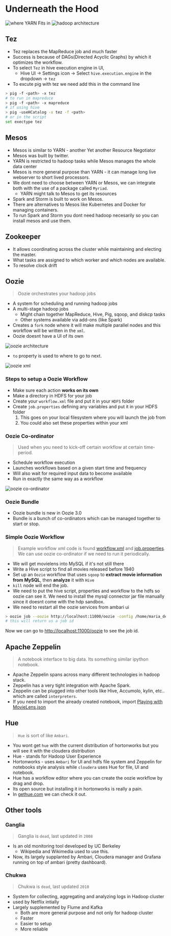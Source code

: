 # Underneath the Hood

![where YARN Fits in](./docs/01.png)
![hadoop architecture](./docs/02.png)

## Tez

- Tez replaces the MapReduce job and much faster
- Success is because of DAGs(Directed Acyclic Graphs) by which it optimizes the workflow.
- To select `Tez` in hive execution engine in UI,
  - Hive UI -> Settings icon -> Select `hive.execution.engine` in the dropdown -> `tez`
- To excute pig with tez we need add this in the command line

```sh
> pig -f <path> -x tez
# to run in mapreduce
> pig -f <path> -x mapreduce
# if using hive 
> pig -useHCatalog -x tez -f <path>
# or in the script
set exectype tez
```

## Mesos

- Mesos is similar to YARN - another Yet another Resource Negotiator
- Mesos was built by twitter.
- YARN is restricted to hadoop tasks while Mesos manages the whole data center
- Mesos is more general purpose than YARN - it can manage long live webserver to short lived processors.
- We dont need to choose between YARN or Mesos, we can integrate both with the use of a package called `Myriad`.
  - YARN might talk to Mesos to get its resources
- Spark and Storm is built to work on Mesos.
- There are alternatives to Mesos like Kubernetes and Docker for managing containers.
- To run Spark and Storm you dont need hadoop necesarily so you can install mesos and use them.

## Zookeeper

- It allows coordinating across the cluster while maintaining and electing the master.
- What tasks are assigned to which worker and which nodes are available.
- To resolve clock drift

## Oozie

> Oozie orchestrates your hadoop jobs

- A system for scheduling and running hadoop jobs
- A multi-stage hadoop jobs
  - Might chain together MapReduce, Hive, Pig, sqoop, and diskcp tasks
  - Other systems available via add-ons (like Spark)
- Creates a `fork` node where it will make multiple parallel nodes and this workflow will be written in the `xml`.
- Oozie doesnt have a UI of its own

![oozie architecture](./docs/03.png)

- `to` property is used to where to go to next.

![oozie xml](./docs/04.png)

### Steps to setup a Oozie Workflow

- Make sure each action **works on its own**
- Make a directory in HDFS for your job
- Create your `workflow.xml` file and put it in your `HDFS` folder
- Create `job.properties` defining any variables and put it in your HDFS folder
  1) This goes on your local filesystem where you will launch the job from
  2) You could also set these properties within your xml

### Oozie Co-ordinator

> Used when you need to kick-off certain workflow at certain time-period.

- Schedule workflow execution
- Launches workflows based on a given start time and frequency
- Will also wait for required input data to become available
- Run in exactly the same way as a workflow

![oozie co-ordinator](./docs/05.png)

### Oozie Bundle

- Oozie bundle is new in Oozie 3.0 
- Bundle is a bunch of co-ordinators which can be managed together to start or stop.

### Simple Oozie Workflow

> Example workflow xml code is found [workflow.xml](./workflow.xml) and [job.properties](./job.properties). We can use oozie co-ordinator if we need to run it periodically.

- We will get movielens into MySQL if it's not still there
- Write a Hive script to find all movies released before 1940
- Set up an `Oozie` workflow that uses `sqoop` to **extract movie information from MySQL**, then **analyze** it with `Hive`
- `kill` node will end the job.
- We need to put the hive script, properties and workflow to the hdfs so oozie can see it. We need to install the mysql connector jar file manually since it doesnt come with the hdp sandbox.
- We need to restart all the oozie services from ambari ui

```sh
> oozie job --oozie http://localhost:11000/oozie -config /home/maria_dev/job.properties -run
# this will return us a job id
```

Now we can go to [http://localhost:11000/oozie](http://localhost:11000/oozie) to see the job id.

## Apache Zeppelin

> A notebook interface to big data. Its something similar ipython notebook. 

- Apache Zeppelin spans across many different technologies in hadoop stack.
- Zeppelin has a very tight integration with Apache Spark.
- Zeppelin can be plugged into other tools like Hive, Accumolo, kylin, etc.. which are called `interpreters`.
- If you need to import the already created notebook, import [Playing with MovieLens.json](./Playing%20with%20MovieLens.json)

## Hue

> `Hue` is sort of like `Ambari`.

- You wont get `hue` with the current distribution of hortonworks but you will see it with the cloudera distribution
- Hue - stands for Hadoop User Experience
- Hortonworks - uses `Ambari` for UI and hdfs file system and Zeppelin for notebooks style analysis while `cloudera` uses Hue for file, UI and notebook.
- Hue has a workflow editor where you can create the oozie workflow by drag and drop.
- Its open source but installing it in hortonworks is really a pain.
- In [gethue.com](https://gethue.com) we can check it out.

## Other tools

### Ganglia

> Ganglia is `dead`, last updated in `2008`

- Is an old monitoring tool developed by UC Berkeley
  - Wikipedia and Wikimedia used to use this.
- Now, its largely supplanted by Ambari, Cloudera manager and Grafana running on top of ambari (pretty dashboard).

### Chukwa

> Chukwa is `dead`, last updated `2010`

- System for collecting, aggregating and analyzing logs in Hadoop cluster
- used by Netflix intially
- Largely supplemented by Flume and Kafka
  - Both are more general purpose and not only for hadoop cluster
  - Faster 
  - Easier to setup
  - More reliable
